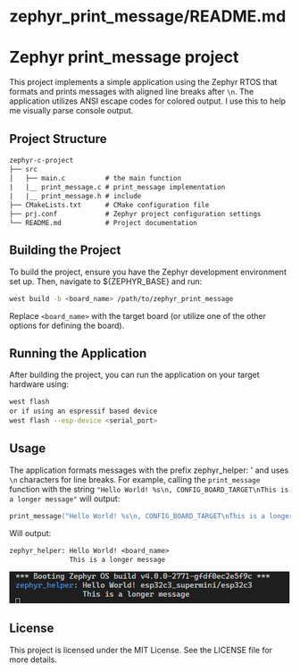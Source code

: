 # zephyr_print_message/README.md

# Zephyr print_message project

This project implements a simple application using the Zephyr RTOS that formats and prints messages with aligned line breaks after `\n`. The application utilizes ANSI escape codes for colored output.
I use this to help me visually parse console output.

## Project Structure

```
zephyr-c-project
├── src
│   ├── main.c          # the main function
|   |__ print_message.c # print_message implementation
|   |__ print_message.h # include
├── CMakeLists.txt      # CMake configuration file
├── prj.conf            # Zephyr project configuration settings
└── README.md           # Project documentation
```

## Building the Project

To build the project, ensure you have the Zephyr development environment set up. Then, navigate to ${ZEPHYR_BASE} and run:

```bash
west build -b <board_name> /path/to/zephyr_print_message
```

Replace `<board_name>` with the target board (or utilize one of the other options for defining the board).

## Running the Application

After building the project, you can run the application on your target hardware using:

```bash
west flash
or if using an espressif based device
west flash --esp-device <serial_port>
```

## Usage

The application formats messages with the prefix zephyr_helper: ' and uses `\n` characters for line breaks. For example, calling the `print_message` function with the string `"Hello World! %s\n, CONFIG_BOARD_TARGET\nThis is a longer message"` will output:

```c
print_message("Hello World! %s\n, CONFIG_BOARD_TARGET\nThis is a longer message");
```
Will output:
```
zephyr_helper: Hello World! <board_name>
               This is a longer message
```
![Screenshot displaying console output.](/images/screenshot_01.png "Console output.")

## License

This project is licensed under the MIT License. See the LICENSE file for more details.
